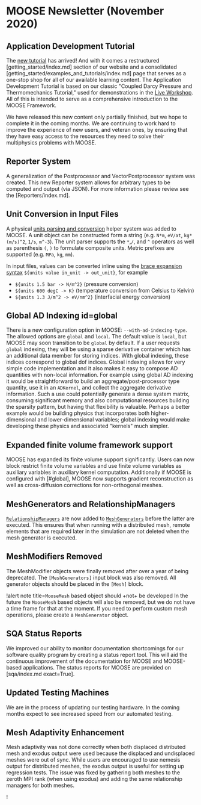 # MOOSE Newsletter (November 2020)

## Application Development Tutorial

The [new tutorial](getting_started/examples_and_tutorials/tutorial01_app_development/index.md) has arrived! And with it comes a restructured [getting_started/index.md] section of our website and a consolidated [getting_started/examples_and_tutorials/index.md] page that serves as a one-stop shop for all of our available learning content. The Application Development Tutorial is based on our classic "Coupled Darcy Pressure and Thermomechanics Tutorial," used for demonstrations in the [Live Workshop](getting_started/examples_and_tutorials/index.md#workshop). All of this is intended to serve as a comprehensive introduction to the MOOSE Framework.

We have released this new content only partially finished, but we hope to complete it in the coming months. We are continuing to work hard to improve the experience of new users, and veteran ones, by ensuring that they have easy access to the resources they need to solve their multiphysics problems with MOOSE.

## Reporter System

A generalization of the Postprocessor and VectorPostprocessor system was created. This new Reporter
system allows for arbitrary types to be computed and output (via JSON). For more information please
review see the [Reporters/index.md].

## Unit Conversion in Input Files

A physical [units parsing and conversion](utils/Units.md) helper system was added to MOOSE. A unit object can be constructed form a string (e.g. `N*m`, `eV/at`, `kg*(m/s)^2`, `1/s`, `m^-3`). The unit parser supports the `*`,`/`, and `^` operators as well as parenthesis `(`, `)` to formulate composite units. Metric prefixes are supported (e.g. `MPa`, `kg`, `mm`).

In input files, values can be converted inline using the [brace expansion syntax](application_usage/input_syntax.md) `${units value in_unit -> out_unit}`, for example

- `${units 1.5 bar -> N/m^2}` (pressure conversion)
- `${units 600 degC -> K}` (temperature conversion from Celsius to Kelvin)
- `${units 1.3 J/m^2 -> eV/nm^2}` (interfacial energy conversion)

## Global AD Indexing id=global

There is a new configuration option in MOOSE: `--with-ad-indexing-type`. The
allowed options are `global` and `local`. The default value is `local`, but
MOOSE may soon transition to be `global` by default. If a user requests `global`
indexing, they will be using a sparse derivative container which has an
additional data member for storing indices. With global indexing, these indices
correspond to global dof indices. Global indexing allows for very simple code
implementation and it also makes it easy to compose AD quantities with non-local
information. For example using global AD indexing it would be straightforward to
build an aggregate/post-processor type quantity, use it in an `ADKernel`, and
collect the aggregate derivative information. Such a use could potentially generate
a dense system matrix, consuming significant memory and also computational
resources building the sparsity pattern, but having that flexibility is
valuable. Perhaps a better example would be building physics that incorporates
both higher-dimensional and lower-dimensional variables; global indexing would
make developing these physics and associated "kernels" much simpler.

## Expanded finite volume framework support

MOOSE has expanded its finite volume support significantly. Users can now block
restrict finite volume variables and use finite volume variables as auxiliary
variables in auxiliary kernel computation. Additionally if MOOSE is configured
with [#global], MOOSE now supports gradient reconstruction as well as
cross-diffusion corrections for non-orthogonal meshes.

## MeshGenerators and RelationshipManagers

[`RelationshipManagers`](RelationshipManager.md) are now added to
[`MeshGenerators`](MeshGenerator.md) before the latter are executed. This
ensures that when running with a distributed mesh, remote elements that are
required later in the simulation are not deleted when the mesh generator is
executed.

## MeshModifiers Removed

The MeshModifier objects were finally removed after over a year of being deprecated. The
`[MeshGenerators]` input block was also removed. All generator objects should be placed in the
`[Mesh]` block.

!alert note title=`MooseMesh` based object should +not+ be developed
In the future the `MooseMesh` based objects will also be removed, but we do not have a
time frame for that at the moment. If you need to perform custom mesh operations, please create a
`MeshGenerator` object.

## SQA Status Reports

We improved our ability to monitor documentation shortcomings for our software quality program by
creating a status report tool. This will aid the continuous improvement of the documentation for MOOSE
and MOOSE-based applications. The status reports for MOOSE are provided on [sqa/index.md exact=True].

## Updated Testing Machines

We are in the process of updating our testing hardware. In the coming months expect to see increased
speed from our automated testing.

## Mesh Adaptivity Enhancement

Mesh adaptivity was not done correctly when both displaced distributed mesh and exodus output were
used because the displaced and undisplaced meshes were out of sync.  While users are encouraged to use
nemesis output for distributed meshes, the exodus output is useful for setting up regression tests.
The issue was fixed by gathering both meshes to the zeroth MPI rank (when using exodus) and adding
the same relationship managers for both meshes.

!
